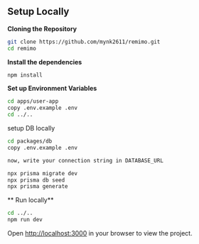 ## Setup Locally 

**Cloning the Repository**

```bash
git clone https://github.com/mynk2611/remimo.git
cd remimo
```

**Install the dependencies**

```bash
npm install
```

**Set up Environment Variables**

```bash
cd apps/user-app
copy .env.example .env
cd ../..
```

setup DB locally
```bash
cd packages/db
copy .env.example .env

now, write your connection string in DATABASE_URL

npx prisma migrate dev
npx prisma db seed 
npx prisma generate
```

** Run locally**
```bash
cd ../..
npm run dev
```

Open [http://localhost:3000](http://localhost:3000) in your browser to view the project.
